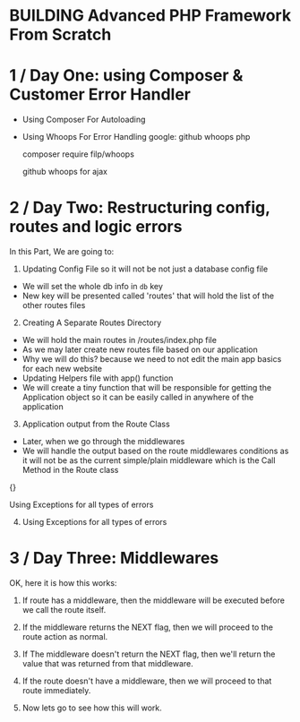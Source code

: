 # BUILDING Advanced PHP Framework From Scratch

# 1 / Day One: using Composer & Customer Error Handler

- Using Composer For Autoloading 

- Using Whoops For Error Handling
  google: github whoops php

  composer require filp/whoops

  github whoops for ajax


# 2 / Day Two: Restructuring config, routes and logic errors

In this Part, We are going to: 

1. Updating Config File so it will not be not just a database config file
-  We will set the whole db info in `db` key
-  New key will be presented called 'routes' that will hold the list of the other routes files

2. Creating A Separate Routes Directory
 - We will hold the main routes in /routes/index.php file
 - As we may later create new routes file based on our application
 - Why we will do this? because we need to not edit the main app basics for each new website
 - Updating Helpers file with app() function 
 - We will create a tiny function that will be responsible for getting the Application object so it can be easily called in anywhere of the application


3. Application output from the Route Class
  - Later, when we go through the middlewares
  - We will handle the output based on the route middlewares conditions as it will not be as the current simple/plain middleware which is the Call Method in the Route class

{}

Using Exceptions for all types of errors


4. Using Exceptions for all types of errors 



# 3 / Day Three: Middlewares

OK, here it is how this works:

1. If route has a middleware, then the middleware will be executed before we call the route itself.

2. If the middleware returns the NEXT flag, then we will proceed to the route action as normal.

3. If The middleware doesn't return the NEXT flag, then we'll return the value that was returned from that middleware.

4. If the route doesn't have a middleware, then we will proceed to that route immediately.

5. Now lets go to see how this will work.

